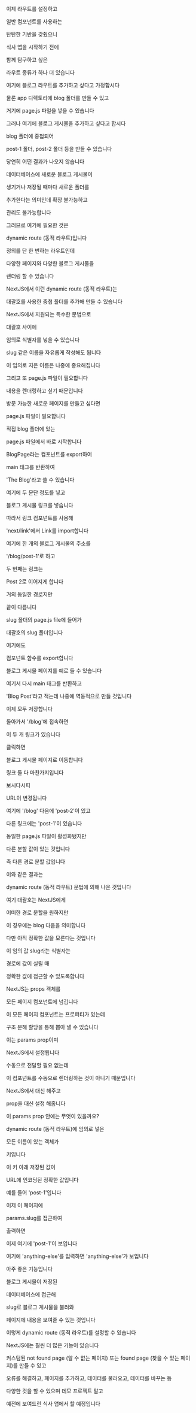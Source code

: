 이제 라우트를 설정하고

일반 컴포넌트를 사용하는

탄탄한 기반을 갖췄으니

식사 앱을 시작하기 전에

함께 탐구하고 싶은

라우트 종류가 하나 더 있습니다

여기에 블로그 라우트를 추가하고 싶다고 가정합시다

물론 app 디렉토리에 blog 폴더를 만들 수 있고

거기에 page.js 파일을 넣을 수 있습니다

그러나 여기에 블로그 게시물을 추가하고 싶다고 합시다

blog 폴더에 중첩되어

post-1 폴더, post-2 폴더 등을 만들 수 있습니다

당연히 어떤 결과가 나오지 않습니다

데이터베이스에 새로운 블로그 게시물이

생기거나 저장될 때마다 새로운 폴더를

추가한다는 의미인데 확장 불가능하고

관리도 불가능합니다

그러므로 여기에 필요한 것은

dynamic route (동적 라우트)입니다

정의를 단 한 번하는 라우트인데

다양한 페이지와 다양한 블로그 게시물을

렌더링 할 수 있습니다

NextJS에서 이런 dynamic route (동적 라우트)는

대괄호를 사용한 중첩 폴더를 추가해 만들 수 있습니다

NextJS에서 지원되는 특수한 문법으로

대괄호 사이에

임의로 식별자를 넣을 수 있습니다

slug 같은 이름을 자유롭게 작성해도 됩니다

이 임의로 지은 이름은 나중에 중요해집니다

그리고 또 page.js 파일이 필요합니다

내용을 렌더링하고 싶기 때문입니다

방문 가능한 새로운 페이지를 만들고 싶다면

page.js 파일이 필요합니다

직접 blog 폴더에 있는

page.js 파일에서 바로 시작합니다

BlogPage라는 컴포넌트를 export하여

main 태그를 반환하여

'The Blog'라고 쓸 수 있습니다

여기에 두 문단 정도를 넣고

블로그 게시물 링크를 넣습니다

따라서 링크 컴포넌트를 사용해

'next/link'에서 Link를 import합니다

여기에 한 개의 블로그 게시물의 주소를

'/blog/post-1'로 하고

두 번째는 링크는

Post 2로 이어지게 합니다

거의 동일한 경로지만

끝이 다릅니다

slug 폴더의 page.js file에 들어가

대괄호의 slug 폴더입니다

여기에도

컴포넌트 함수를 export합니다

블로그 게시물 페이지를 예로 들 수 있습니다

여기서 다시 main 태그를 반환하고

'Blog Post'라고 적는데 나중에 역동적으로 만들 것입니다

이제 모두 저장합니다

돌아가서 '/blog'에 접속하면

이 두 개 링크가 있습니다

클릭하면

블로그 게시물 페이지로 이동합니다

링크 둘 다 마찬가지입니다

보시다시피

URL이 변경됩니다

여기에 '/blog' 다음에 'post-2'이 있고

다른 링크에는 'post-1'이 있습니다

동일한 page.js 파일이 활성화됐지만

다른 분할 값이 있는 것입니다

즉 다른 경로 분할 값입니다

이와 같은 결과는

dynamic route (동적 라우트) 문법에 의해 나온 것입니다

여기 대괄호는 NextJS에게

어떠한 경로 분할을 원하지만

이 경우에는 blog 다음을 의미합니다

다만 아직 정확한 값을 모른다는 것입니다

이 임의 값 slug라는 식별자는

경로에 값이 실릴 때

정확한 값에 접근할 수 있도록합니다

NextJS는 props 객체를

모든 페이지 컴포넌트에 넘깁니다

이 모든 페이지 컴포넌트는 프로퍼티가 있는데

구조 분해 할당을 통해 뽑아 낼 수 있습니다

이는 params prop이며

NextJS에서 설정됩니다

수동으로 전달할 필요 없는데

이 컴포넌트를 수동으로 렌더링하는 것이 아니기 때문입니다

NextJS에서 대신 해주고

prop을 대신 설정 해줍니다

이 params prop 안에는 무엇이 있을까요?

dynamic route (동적 라우트)에 임의로 넣은

모든 이름이 있는 객체가

키입니다

이 키 아래 저장된 값이

URL에 인코딩된 정확한 값입니다

예를 들어 'post-1'입니다

이제 이 페이지에

params.slug를 접근하여

출력하면

이제 여기에 'post-1'이 보입니다

여기에 'anything-else'를 입력하면 'anything-else'가 보입니다

아주 좋은 기능입니다

블로그 게시물이 저장된

데이터베이스에 접근해

slug로 블로그 게시물을 불러와

페이지에 내용을 보여줄 수 있는 것입니다

이렇게 dynamic route (동적 라우트)를 설정할 수 있습니다

NextJS에는 훨씬 더 많은 기능이 있습니다

커스텀된 not found page (알 수 없는 페이지) 또는 found page (찾을 수 있는 페이지)를 만들 수 있고

오류를 해결하고, 페이지를 추가하고, 데이터를 불러오고, 데이터를 바꾸는 등

다양한 것을 할 수 있으며 데모 프로젝트 말고

예전에 보여드린 식사 앱에서 할 예정입니다
